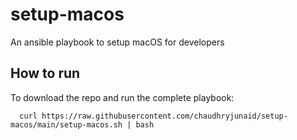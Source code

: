 # setup-macos
An ansible playbook to setup macOS for developers

## How to run
To download the repo and run the complete playbook:
```
  curl https://raw.githubusercontent.com/chaudhryjunaid/setup-macos/main/setup-macos.sh | bash
```
